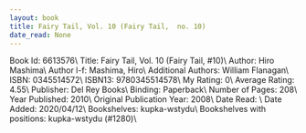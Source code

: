 ```yaml
---
layout: book
title: Fairy Tail, Vol. 10 (Fairy Tail,  no. 10)
date_read: None
---
```


Book Id: 6613576\ 
Title: Fairy Tail, Vol. 10 (Fairy Tail, #10)\ 
Author: Hiro Mashima\ 
Author l-f: Mashima, Hiro\ 
Additional Authors: William Flanagan\ 
ISBN: 0345514572\ 
ISBN13: 9780345514578\ 
My Rating: 0\ 
Average Rating: 4.55\ 
Publisher: Del Rey Books\ 
Binding: Paperback\ 
Number of Pages: 208\ 
Year Published: 2010\ 
Original Publication Year: 2008\ 
Date Read: \ 
Date Added: 2020/04/12\ 
Bookshelves: kupka-wstydu\ 
Bookshelves with positions: kupka-wstydu (#1280)\ 

